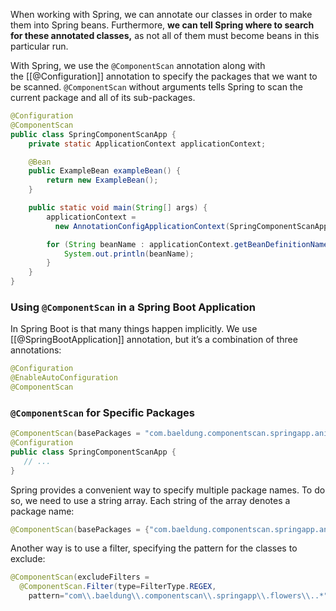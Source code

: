 When working with Spring, we can annotate our classes in order to make them into Spring beans. Furthermore, **we can tell Spring where to search for these annotated classes,** as not all of them must become beans in this particular run.

With Spring, we use the `@ComponentScan` annotation along with the [[@Configuration]] annotation to specify the packages that we want to be scanned. `@ComponentScan` without arguments tells Spring to scan the current package and all of its sub-packages.

```java
@Configuration
@ComponentScan
public class SpringComponentScanApp {
    private static ApplicationContext applicationContext;

    @Bean
    public ExampleBean exampleBean() {
        return new ExampleBean();
    }

    public static void main(String[] args) {
        applicationContext = 
          new AnnotationConfigApplicationContext(SpringComponentScanApp.class);

        for (String beanName : applicationContext.getBeanDefinitionNames()) {
            System.out.println(beanName);
        }
    }
}
```

### Using `@ComponentScan` in a Spring Boot Application

In Spring Boot is that many things happen implicitly. We use [[@SpringBootApplication]] annotation, but it’s a combination of three annotations:

```java
@Configuration
@EnableAutoConfiguration
@ComponentScan
```

### `@ComponentScan` for Specific Packages

```java
@ComponentScan(basePackages = "com.baeldung.componentscan.springapp.animals")
@Configuration
public class SpringComponentScanApp {
   // ...
}
```

Spring provides a convenient way to specify multiple package names. To do so, we need to use a string array. Each string of the array denotes a package name:

```java
@ComponentScan(basePackages = {"com.baeldung.componentscan.springapp.animals", "com.baeldung.componentscan.springapp.flowers"})
```

Another way is to use a filter, specifying the pattern for the classes to exclude:

```java
@ComponentScan(excludeFilters = 
  @ComponentScan.Filter(type=FilterType.REGEX,
    pattern="com\\.baeldung\\.componentscan\\.springapp\\.flowers\\..*"))
```

